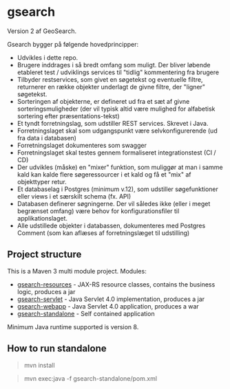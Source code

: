 # gsearch
Version 2 af GeoSearch.

Gsearch bygger på følgende hovedprincipper:
 - Udvikles i dette repo.
 - Brugere inddrages i så bredt omfang som muligt. Der bliver løbende etableret test / udviklings services til "tidlig" kommentering fra brugere
 - Tilbyder restservices, som givet en søgetekst og eventuelle filtre, returnerer en række objekter underlagt de givne filtre, der "ligner" søgetekst.
 - Sorteringen af objekterne, er defineret ud fra et sæt af givne sorteringsmuligheder (der vil typisk altid være mulighed for alfabetisk sortering efter præsentations-tekst)
 - Et tyndt forretningslag, som udstiller REST services. Skrevet i Java.
 - Forretningslaget skal som udgangspunkt være selvkonfigurerende (ud fra data i databasen)
 - Forretningslaget dokumenteres som swagger
 - Forretningslaget skal testes gennem formaliseret integrationstest (CI / CD)
 - Der udvikles (måske) en "mixer" funktion, som muliggør at man i samme kald kan kalde flere søgeressourcer i et kald og få et "mix" af objekttyper retur.
 - Et databaselag i Postgres (minimum v.12), som udstiller søgefunktioner eller views i et særskilt schema (fx. API)
 - Databasen definerer søgningerne. Der vil således ikke (eller i meget begrænset omfang) være behov for konfigurationsfiler til applikationslaget.
 - Alle udstillede objekter i databassen, dokumenteres med Postgres Comment (som kan aflæses af forretningslæget til udstilling)

## Project structure

This is a Maven 3 multi module project. Modules:

* [gsearch-resources](gsearch-resources) - JAX-RS resource classes, contains the business logic, produces a jar
* [gsearch-servlet](gsearch-servlet) - Java Servlet 4.0 implementation, produces a jar
* [gsearch-webapp](gsearch-webapp) - Java Servlet 4.0 application, produces a war
* [gsearch-standalone](gsearch-standalone) - Self contained application

Minimum Java runtime supported is version 8.

## How to run standalone

> mvn install

> mvn exec:java -f gsearch-standalone/pom.xml
